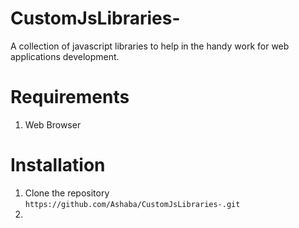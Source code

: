 # CustomJsLibraries-
A collection of javascript libraries to help in the handy work for web applications development.

# Requirements
1. Web Browser

# Installation
1. Clone the repository ```https://github.com/Ashaba/CustomJsLibraries-.git```
2. 

